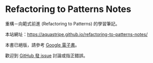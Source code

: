 # Refactoring to Patterns Notes

重構－向範式前進 (Refactoring to Patterns) 的學習筆記。

本站網址：https://aquastripe.github.io/refactoring-to-patterns-notes/

本書已絕版，請參考 [Google 電子書](https://books.google.com.tw/books/about/Refactoring_to_Patterns.html?id=ebBQAAAAMAAJ)。

歡迎到 [GitHub 發 issue](https://github.com/aquastripe/refactoring-to-patterns-notes/issues) 討論或指正錯誤。
